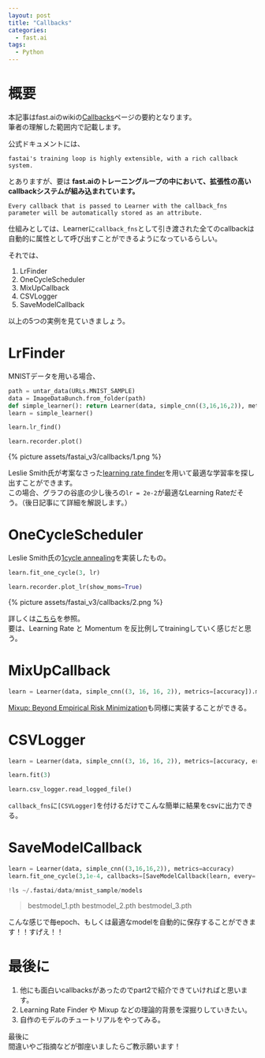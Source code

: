 ```yaml
---
layout: post
title: "Callbacks"
categories:
  - fast.ai
tags:
  - Python
---
```


# 概要

本記事はfast.aiのwikiの[Callbacks](https://docs.fast.ai/callbacks.html#List-of-callbacks)ページの要約となります。  
筆者の理解した範囲内で記載します。

公式ドキュメントには、

`fastai's training loop is highly extensible, with a rich callback system.`

とありますが、要は
**fast.aiのトレーニングループの中において、拡張性の高いcallbackシステムが組み込まれています。**

`Every callback that is passed to Learner with the callback_fns parameter will be automatically stored as an attribute.`

仕組みとしては、Learnerに`callback_fns`として引き渡された全てのcallbackは自動的に属性として呼び出すことができるようになっているらしい。

それでは、  

1. LrFinder
2. OneCycleScheduler
3. MixUpCallback
4. CSVLogger
5. SaveModelCallback  

以上の5つの実例を見ていきましょう。

# LrFinder

MNISTデータを用いる場合、

```python
path = untar_data(URLs.MNIST_SAMPLE)
data = ImageDataBunch.from_folder(path)
def simple_learner(): return Learner(data, simple_cnn((3,16,16,2)), metrics=[accuracy])
learn = simple_learner()
```

```python
learn.lr_find()
```

```python
learn.recorder.plot()
```

{% picture assets/fastai_v3/callbacks/1.png %}

Leslie Smith氏が考案なさった[learning rate finder](https://www.jeremyjordan.me/nn-learning-rate/)を用いて最適な学習率を探し出すことができます。  
この場合、グラフの谷底の少し後ろの`lr = 2e-2`が最適なLearning Rateだそう。（後日記事にて詳細を解説します。）  

# OneCycleScheduler

Leslie Smith氏の[1cycle annealing](https://sgugger.github.io/the-1cycle-policy.html)を実装したもの。

```python
learn.fit_one_cycle(3, lr)
```

```python
learn.recorder.plot_lr(show_moms=True)
```

{% picture assets/fastai_v3/callbacks/2.png %}

詳しくは[こちら](https://docs.fast.ai/callbacks.one_cycle.html)を参照。  
要は、Learning Rate と Momentum を反比例してtrainingしていく感じだと思う。

# MixUpCallback

```python
learn = Learner(data, simple_cnn((3, 16, 16, 2)), metrics=[accuracy]).mixup()
```

[Mixup: Beyond Empirical Risk Minimization](https://arxiv.org/abs/1710.09412)も同様に実装することができる。

# CSVLogger

```python
learn = Learner(data, simple_cnn((3, 16, 16, 2)), metrics=[accuracy, error_rate], callback_fns=[CSVLogger])
```

```python
learn.fit(3)
```

```python
learn.csv_logger.read_logged_file()
```

`callback_fns`に`[CSVLogger]`を付けるだけでこんな簡単に結果をcsvに出力できる。  

# SaveModelCallback

```python
learn = Learner(data, simple_cnn((3,16,16,2)), metrics=accuracy)
learn.fit_one_cycle(3,1e-4, callbacks=[SaveModelCallback(learn, every='epoch', monitor='accuracy')])
```

```python
!ls ~/.fastai/data/mnist_sample/models
```

> bestmodel_1.pth  bestmodel_2.pth  bestmodel_3.pth

こんな感じで毎epoch、もしくは最適なmodelを自動的に保存することができます！！すげえ！！

# 最後に

1. 他にも面白いcallbacksがあったのでpart2で紹介できていければと思います。
2. Learning Rate Finder や Mixup などの理論的背景を深掘りしていきたい。
3. 自作のモデルのチュートリアルをやってみる。

最後に  
間違いやご指摘などが御座いましたらご教示願います！